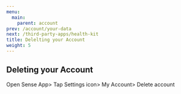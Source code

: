 ```yaml
---
menu:
  main:
    parent: account
prev: /account/your-data
next: /third-party-apps/health-kit
title: Delelting your Account
weight: 5
---
```


## Deleting your Account

Open Sense App> Tap Settings icon> My Account> Delete account
